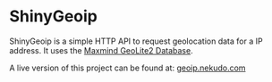 ShinyGeoip
=====

ShinyGeoip is a simple HTTP API to request geolocation data for a IP address.
It uses the [Maxmind GeoLite2 Database](http://dev.maxmind.com/geoip/geoip2/geolite2/).

A live version of this project can be found at: [geoip.nekudo.com](http://geoip.nekudo.com) 
